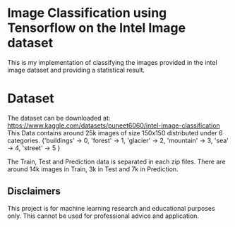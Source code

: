 # Image Classification using Tensorflow on the Intel Image dataset

This is my implementation of classifying the images provided in the intel image dataset and providing a statistical result.

# Dataset
The dataset can be downloaded at: https://www.kaggle.com/datasets/puneet6060/intel-image-classification
This Data contains around 25k images of size 150x150 distributed under 6 categories.
{'buildings' -> 0,
'forest' -> 1,
'glacier' -> 2,
'mountain' -> 3,
'sea' -> 4,
'street' -> 5 }

The Train, Test and Prediction data is separated in each zip files. There are around 14k images in Train, 3k in Test and 7k in Prediction.

## Disclaimers
This project is for machine learning research and educational purposes only. This cannot be used for professional advice and application.
